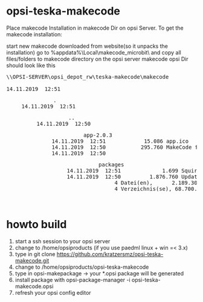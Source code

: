 # opsi-teska-makecode
Place makecode Installation in makecode Dir on opsi Server. To get the makecode installation:

start new makecode downloaded from website(so it unpacks the installation)
go to %appdata%\Local\makecode_microbit\ and copy all files/folders to makecode directory on the opsi server
makecode opsi Dir should look like this
<pre>
\\OPSI-SERVER\opsi_depot_rw\teska-makecode\makecode

14.11.2019  12:51    <DIR>          .
14.11.2019  12:51    <DIR>          ..
14.11.2019  12:50    <DIR>          app-2.0.3
14.11.2019  12:51            15.086 app.ico
14.11.2019  12:50           295.760 MakeCode for microbit.exe
14.11.2019  12:50    <DIR>          packages
14.11.2019  12:51             1.699 SquirrelSetup.log
14.11.2019  12:50         1.876.760 Update.exe
               4 Datei(en),      2.189.305 Bytes
               4 Verzeichnis(se), 68.700.766.208 Bytes frei
  </pre>

# howto build
1. start a ssh session to your opsi server
2. change to /home/opsiproducts (if you use paedml linux + win =< 3.x)
3. type in git clone https://github.com/kratzersmz/opsi-teska-makecode.git
4. change to /home/opsiproducts/opsi-teska-makecode
5. type in opsi-makepackage -> your *.opsi package will be generated
6. install package with opsi-package-manager -i opsi-teska-makecode.opsi
7. refresh your opsi config editor

